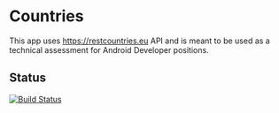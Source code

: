 # Countries

This app uses https://restcountries.eu API and is meant to be used as a technical assessment for Android Developer positions.

## Status
[![Build Status](https://api.travis-ci.org/fibelatti/android-countries.svg?branch=master)](https://travis-ci.org/fibelatti/android-countries)